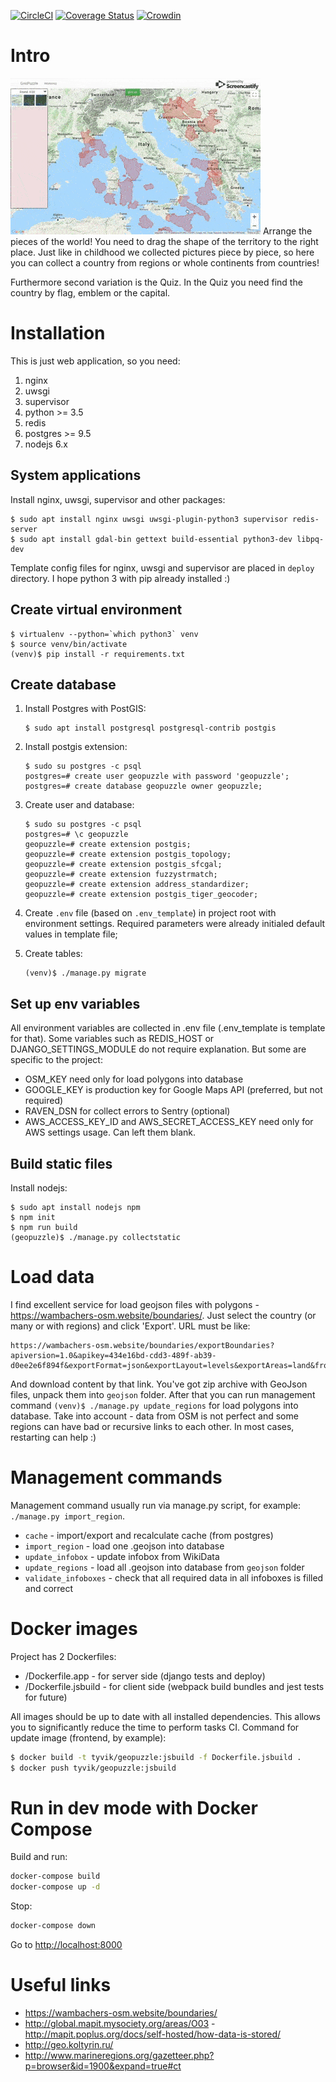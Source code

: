 [![CircleCI](https://circleci.com/gh/TyVik/geopuzzle.svg?style=svg)](https://circleci.com/gh/TyVik/geopuzzle)
[![Coverage Status](https://coveralls.io/repos/github/TyVik/geopuzzle/badge.svg?branch=develop)](https://coveralls.io/github/TyVik/geopuzzle?branch=develop)
[![Crowdin](https://d322cqt584bo4o.cloudfront.net/geopuzzle/localized.svg)](https://translate.geopuzzle.org/project/geopuzzle)

# Intro

![geopuzzle](https://raw.githubusercontent.com/TyVik/geopuzzle/master/static/images/puzzle.gif) 
Arrange the pieces of the world! You need to drag the shape of the territory to the right place. 
Just like in childhood we collected pictures piece by piece, so here you can collect a country 
from regions or whole continents from countries! 

Furthermore second variation is the Quiz. In the Quiz you need find the country by flag, emblem 
or the capital. 

# Installation

This is just web application, so you need:

1. nginx 
2. uwsgi
3. supervisor
4. python >= 3.5
5. redis
6. postgres >= 9.5
7. nodejs 6.x

## System applications

Install nginx, uwsgi, supervisor and other packages:
```
$ sudo apt install nginx uwsgi uwsgi-plugin-python3 supervisor redis-server
$ sudo apt install gdal-bin gettext build-essential python3-dev libpq-dev
```

Template config files for nginx, uwsgi and supervisor are placed in `deploy` directory.
I hope python 3 with pip already installed :)

## Create virtual environment

```
$ virtualenv --python=`which python3` venv
$ source venv/bin/activate
(venv)$ pip install -r requirements.txt
```

## Create database

1. Install Postgres with PostGIS:
    ```
    $ sudo apt install postgresql postgresql-contrib postgis
    ```

2. Install postgis extension:
    ```
    $ sudo su postgres -c psql
    postgres=# create user geopuzzle with password 'geopuzzle';
    postgres=# create database geopuzzle owner geopuzzle;
    ``` 
3. Create user and database:
    ```
    $ sudo su postgres -c psql
    postgres=# \c geopuzzle
    geopuzzle=# create extension postgis;
    geopuzzle=# create extension postgis_topology;
    geopuzzle=# create extension postgis_sfcgal;
    geopuzzle=# create extension fuzzystrmatch;
    geopuzzle=# create extension address_standardizer;
    geopuzzle=# create extension postgis_tiger_geocoder;
    ```
4. Create `.env` file (based on `.env_template`) in project root with environment settings. 
Required parameters were already initialed default values in template file;
5. Create tables:
    ```
    (venv)$ ./manage.py migrate
    ```

## Set up env variables

All environment variables are collected in .env file (.env_template is template for that). 
Some variables such as REDIS_HOST or DJANGO_SETTINGS_MODULE do not require explanation. 
But some are specific to the project:

* OSM_KEY need only for load polygons into database
* GOOGLE_KEY is production key for Google Maps API (preferred, but not required)
* RAVEN_DSN for collect errors to Sentry (optional)
* AWS_ACCESS_KEY_ID and AWS_SECRET_ACCESS_KEY need only for AWS settings usage. Can left them blank.


## Build static files

Install nodejs:
```
$ sudo apt install nodejs npm
$ npm init
$ npm run build
(geopuzzle)$ ./manage.py collectstatic
```

# Load data

I find excellent service for load geojson files with polygons - https://wambachers-osm.website/boundaries/.
Just select the country (or many or with regions) and click 'Export'. URL must be like:
```
https://wambachers-osm.website/boundaries/exportBoundaries?apiversion=1.0&apikey=434e16bd-cdd3-489f-ab39-d0ee2e6f894f&exportFormat=json&exportLayout=levels&exportAreas=land&from_al=2&to_al=4&union=false&selected=16239
```
And download content by that link. You've got zip archive with GeoJson files, unpack them into `geojson` folder.
After that you can run management command `(venv)$ ./manage.py update_regions` for load polygons into database.
Take into account - data from OSM is not perfect and some regions can have bad or recursive links to each other.
In most cases, restarting can help :) 

# Management commands

Management command usually run via manage.py script, for example: `./manage.py import_region`.

* `cache` - import/export and recalculate cache (from postgres)
* `import_region` - load one .geojson into database
* `update_infobox` - update infobox from WikiData
* `update_regions` - load all .geojson into database from `geojson` folder
* `validate_infoboxes` - check that all required data in all infoboxes is filled and correct

# Docker images

Project has 2 Dockerfiles:

* /Dockerfile.app - for server side (django tests and deploy)
* /Dockerfile.jsbuild - for client side (webpack build bundles and jest tests for future)

All images should be up to date with all installed dependencies. This allows you to significantly reduce the time to perform tasks CI.
Command for update image (frontend, by example):

```bash
$ docker build -t tyvik/geopuzzle:jsbuild -f Dockerfile.jsbuild .
$ docker push tyvik/geopuzzle:jsbuild
```

# Run in dev mode with Docker Compose

Build and run:

```bash
docker-compose build
docker-compose up -d
```

Stop:

```bash
docker-compose down
```

Go to [http://localhost:8000](http://localhost:8000)

# Useful links

* https://wambachers-osm.website/boundaries/
* http://global.mapit.mysociety.org/areas/O03 - http://mapit.poplus.org/docs/self-hosted/how-data-is-stored/
* http://geo.koltyrin.ru/
* http://www.marineregions.org/gazetteer.php?p=browser&id=1900&expand=true#ct
